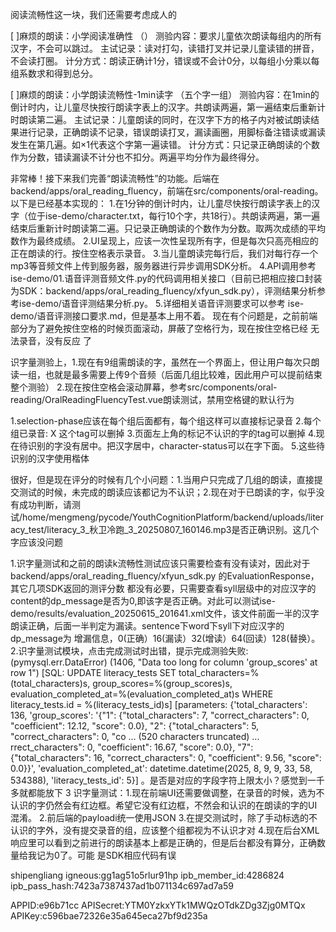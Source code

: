 阅读流畅性这一块，我们还需要考虑成人的

[ ]麻烦的朗读：小学阅读准确性 （）
测验内容：要求儿童依次朗读每组内的所有汉字，不会可以跳过。
主试记录：读对打勾，读错打叉并记录儿童读错的拼音，不会读打圈。
计分方式：朗读正确计1分，错误或不会计0分，以每组小分乘以每组系数求和得到总分。

[ ]麻烦的朗读：小学朗读流畅性-1min读字 （五个字一组）
测验内容：在1min的倒计时内，让儿童尽快按行朗读字表上的汉字。共朗读两遍，第一遍结束后重新计时朗读第二遍。
主试记录：儿童朗读的同时，在汉字下方的格子内对被试朗读结果进行记录，正确朗读不记录，错误朗读打叉，漏读画圈，用脚标备注错读或漏读发生在第几遍。如×1代表这个字第一遍读错。
计分方式：只记录正确朗读的个数作为分数，错读漏读不计分也不扣分。两遍平均分作为最终得分。

非常棒！接下来我们完善“朗读流畅性”的功能。后端在backend/apps/oral_reading_fluency，前端在src/components/oral-reading。以下是已经基本实现的：
1.在1分钟的倒计时内，让儿童尽快按行朗读字表上的汉字（位于ise-demo/character.txt，每行10个字，共18行）。共朗读两遍，第一遍结束后重新计时朗读第二遍。只记录正确朗读的个数作为分数。取两次成绩的平均数作为最终成绩。
2.UI呈现上，应该一次性呈现所有字，但是每次只高亮相应的正在朗读的行。按住空格表示录音。
3.当儿童朗读完每行后，我们对每行存一个mp3等音频文件上传到服务器，服务器进行异步调用SDK分析。
4.API调用参考ise-demo/01.语音评测音频文件.py的代码调用相关接口（目前已把相应接口封装为SDK：backend/apps/oral_reading_fluency/xfyun_sdk.py），评测结果分析参考ise-demo/语音评测结果分析.py。
5.详细相关语音评测要求可以参考 ise-demo/语音评测接口要求.md，但是基本上用不着。
现在有个问题是，之前前端部分为了避免按住空格的时候页面滚动，屏蔽了空格行为，现在按住空格已经 无法录音，没有反应 了

识字量测验上，1.现在有9组需朗读的字，虽然在一个界面上，但让用户每次只朗读一组，也就是最多需要上传9个音频（后面几组比较难，因此用户可以提前结束整个测验） 2.现在按住空格会滚动屏幕，参考src/components/oral-reading/OralReadingFluencyTest.vue朗读测试，禁用空格键的默认行为

1.selection-phase应该在每个组后面都有，每个组这样可以直接标记录音 2.每个组已录音: X 这个tag可以删掉 3.页面左上角的标记不认识的字的tag可以删掉 4.现在待识别的字没有居中。把汉字居中，character-status可以在字下面。 5.这些待识别的汉字使用楷体


很好，但是现在评分的时候有几个小问题：1.当用户只完成了几组的朗读，直接提交测试的时候，未完成的朗读应该都记为不认识；2.现在对于已朗读的字，似乎没有成功判断，请测试/home/mengmeng/pycode/YouthCognitionPlatform/backend/uploads/literacy_test/literacy_3_秋卫冷跑_3_20250807_160146.mp3是否正确识别。这几个字应该没问题

1.识字量测试和之前的朗读k流畅性测试应该只需要检查有没有读对，因此对于backend/apps/oral_reading_fluency/xfyun_sdk.py 的EvaluationResponse，其它几项SDK返回的测评分数 都没有必要，只需要查看syll层级中的对应汉字的content的dp_message是否为0,即该字是否正确。对此可以测试ise-demo/results/evaluation_20250615_201641.xml文件，该文件前面一半的汉字朗读正确，后面一半判定为漏读。sentence下word下syll下对应汉字的dp_message为	增漏信息，0(正确）16(漏读）32(增读）64(回读）128(替换）。
2.识字量测试模块，点击完成测试时出错，提示完成测验失败: (pymysql.err.DataError) (1406, "Data too long for column 'group_scores' at row 1")
[SQL: UPDATE literacy_tests SET total_characters=%(total_characters)s, group_scores=%(group_scores)s, evaluation_completed_at=%(evaluation_completed_at)s WHERE literacy_tests.id = %(literacy_tests_id)s]
[parameters: {'total_characters': 136, 'group_scores': '{"1": {"total_characters": 7, "correct_characters": 0, "coefficient": 12.12, "score": 0.0}, "2": {"total_characters": 5, "correct_characters": 0, "co ... (520 characters truncated) ... rrect_characters": 0, "coefficient": 16.67, "score": 0.0}, "7": {"total_characters": 16, "correct_characters": 0, "coefficient": 9.56, "score": 0.0}}', 'evaluation_completed_at': datetime.datetime(2025, 8, 9, 9, 33, 58, 534388), 'literacy_tests_id': 5}] 。是否是对应的字段字符上限太小？感觉到一千多就都能放下
3
识字量测试：1.现在前端UI还需要做调整，在录音的时候，选为不认识的字仍然会有红边框。希望它没有红边框，不然会和认识的在朗读的字的UI混淆。 2.前后端的payloadi统一使用JSON 3.在提交测试时，除了手动标选的不认识的字外，没有提交录音的组，应该整个组都视为不认识才对 4.现在后台XML响应里可以看到之前进行的朗读基本上都是正确的，但是后台都没有算分，正确数量给我记为0了。可能 是SDK相应代码有误

shipengliang
igneous:gg1ag51o5rlur91hp
ipb_member_id:4286824
ipb_pass_hash:7423a7387437ad1b071134c697ad7a59

APPID:e96b71cc
APISecret:YTM0YzkxYTk1MWQzOTdkZDg3Zjg0MTQx
APIKey:c596bae72326e35a645eca27bf9d235a
